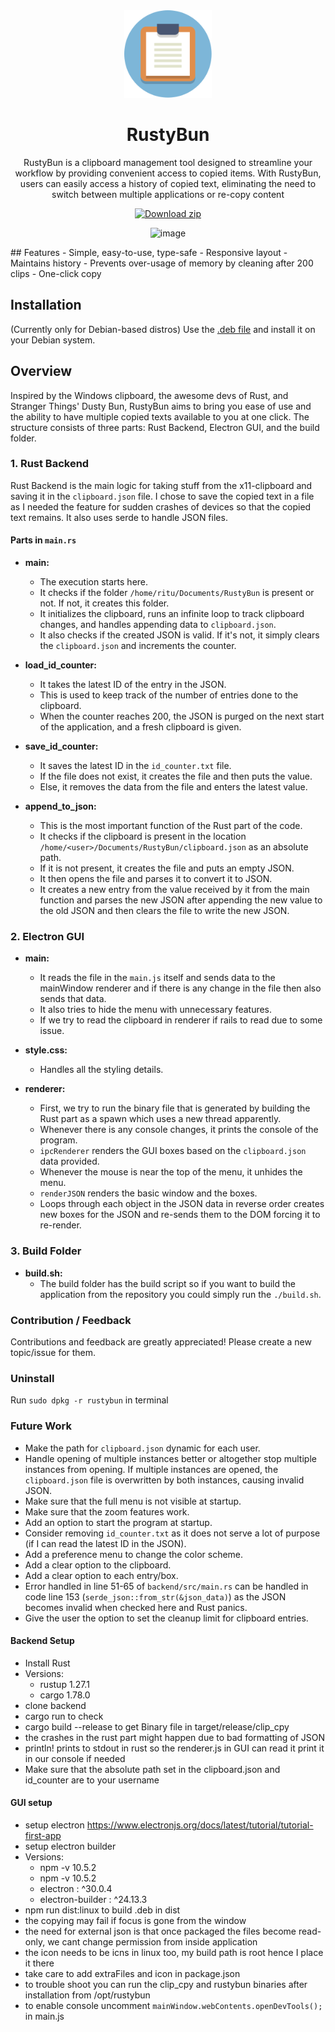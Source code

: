 <div align="center">
<img src="gui/Clipb.svg" width="140px" />
<div>
  <h1>RustyBun</h1>
</div>

<p>RustyBun is a clipboard management tool designed to streamline your workflow by providing convenient access to copied items. With RustyBun, users can easily access a history of copied text, eliminating the need to switch between multiple applications or re-copy content</p>

  [![Download zip](https://custom-icon-badges.demolab.com/badge/-Download-blue?style=for-the-badge&logo=download&logoColor=white "Download RustyBun")](https://github.com/RiturajKulshresth/RustyBun/releases/tag/1.0.0)


![image](https://github.com/RiturajKulshresth/RustyBun/assets/43854753/7c76d552-65fd-4759-bb25-60e59c7c0723)
</div>
## Features
- Simple, easy-to-use, type-safe
- Responsive layout
- Maintains history 
- Prevents over-usage of memory by cleaning after 200 clips
- One-click copy 

## Installation
(Currently only for Debian-based distros)
Use the [.deb file](https://github.com/RiturajKulshresth/RustyBun/releases/tag/1.0.0) and install it on your Debian system.



## Overview 

Inspired by the Windows clipboard, the awesome devs of Rust, and Stranger Things' Dusty Bun, RustyBun aims to bring you ease of use and the ability to have multiple copied texts available to you at one click. The structure consists of three parts: Rust Backend, Electron GUI, and the build folder.

### 1. Rust Backend

Rust Backend is the main logic for taking stuff from the x11-clipboard and saving it in the `clipboard.json` file. I chose to save the copied text in a file as I needed the feature for sudden crashes of devices so that the copied text remains. It also uses serde to handle JSON files.

#### Parts in `main.rs`

- **main:** 
  - The execution starts here. 
  - It checks if the folder `/home/ritu/Documents/RustyBun` is present or not. If not, it creates this folder. 
  - It initializes the clipboard, runs an infinite loop to track clipboard changes, and handles appending data to `clipboard.json`. 
  - It also checks if the created JSON is valid. If it's not, it simply clears the `clipboard.json` and increments the counter.

- **load_id_counter:** 
  - It takes the latest ID of the entry in the JSON. 
  - This is used to keep track of the number of entries done to the clipboard. 
  - When the counter reaches 200, the JSON is purged on the next start of the application, and a fresh clipboard is given.

- **save_id_counter:** 
  - It saves the latest ID in the `id_counter.txt` file. 
  - If the file does not exist, it creates the file and then puts the value. 
  - Else, it removes the data from the file and enters the latest value.

- **append_to_json:** 
  - This is the most important function of the Rust part of the code. 
  - It checks if the clipboard is present in the location `/home/<user>/Documents/RustyBun/clipboard.json` as an absolute path. 
  - If it is not present, it creates the file and puts an empty JSON. 
  - It then opens the file and parses it to convert it to JSON. 
  - It creates a new entry from the value received by it from the main function and parses the new JSON after appending the new value to the old JSON and then clears the file to write the new JSON.

### 2. Electron GUI

- **main:** 
  - It reads the file in the `main.js` itself and sends data to the mainWindow renderer and if there is any change in the file then also sends that data. 
  - It also tries to hide the menu with unnecessary features. 
  - If we try to read the clipboard in renderer if rails to read due to some issue.

- **style.css:** 
  - Handles all the styling details.

- **renderer:** 
  - First, we try to run the binary file that is generated by building the Rust part as a spawn which uses a new thread apparently. 
  - Whenever there is any console changes, it prints the console of the program. 
  - `ipcRenderer` renders the GUI boxes based on the `clipboard.json` data provided. 
  - Whenever the mouse is near the top of the menu, it unhides the menu. 
  - `renderJSON` renders the basic window and the boxes. 
  - Loops through each object in the JSON data in reverse order creates new boxes for the JSON and re-sends them to the DOM forcing it to re-render.

### 3. Build Folder

- **build.sh:**
  - The build folder has the build script so if you want to build the application from the repository you could simply run the `./build.sh`.

 
### Contribution / Feedback
Contributions and feedback are greatly appreciated! Please create a new topic/issue for them.

### Uninstall
Run `sudo dpkg -r rustybun` in terminal

### Future Work
- Make the path for `clipboard.json` dynamic for each user.
- Handle opening of multiple instances better or altogether stop multiple instances from opening. If multiple instances are opened, the `clipboard.json` file is overwritten by both instances, causing invalid JSON.
- Make sure that the full menu is not visible at startup.
- Make sure that the zoom features work.
- Add an option to start the program at startup.
- Consider removing `id_counter.txt` as it does not serve a lot of purpose (if I can read the latest ID in the JSON).
- Add a preference menu to change the color scheme.
- Add a clear option to the clipboard.
- Add a clear option to each entry/box.
- Error handled in line 51-65 of `backend/src/main.rs` can be handled in code line 153 (`serde_json::from_str(&json_data)`) as the JSON becomes invalid when checked here and Rust panics.
- Give the user the option to set the cleanup limit for clipboard entries.

#### Backend Setup
 - Install Rust
 - Versions:
   - rustup 1.27.1
   - cargo 1.78.0
 - clone backend
 - cargo run to check
 - cargo build --release to get Binary file in target/release/clip_cpy
 - the crashes in the rust part might happen due to bad formatting of JSON
 - println!  prints to stdout in rust so the renderer.js in GUI can read it print it in our console if needed
 - Make sure that the absolute path set in the clipboard.json and id_counter are to your username
#### GUI setup
 - setup electron https://www.electronjs.org/docs/latest/tutorial/tutorial-first-app
 - setup electron builder
 - Versions:
   -   npm -v 10.5.2
   -   npm -v 10.5.2
   -   electron : ^30.0.4
   -   electron-builder : ^24.13.3
 -   npm run dist:linux to build .deb in dist
 -   the copying may fail if focus is gone from the window
 -   the need for external json is that once packaged the files become read-only, we cant change permission from inside application
 -   the icon needs to be icns in linux too, my build path is root hence I place it there
 -   take care to add extraFiles and icon in package.json
 -   to trouble shoot you can run the clip_cpy and rustybun binaries after installation from /opt/rustybun
 -   to enable console uncomment `mainWindow.webContents.openDevTools();` in main.js

